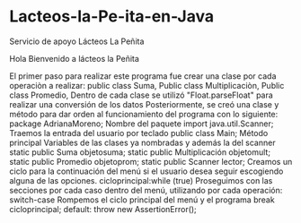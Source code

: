 # Lacteos-la-Pe-ita-en-Java

Servicio de apoyo Lácteos La Peñita

Hola Bienvenido a lácteos la Peñita

El primer paso para realizar este programa fue crear una clase por cada operaciòn a realizar:
public class Suma,
Public class Multiplicaciòn,
Public class Promedio,
Dentro de cada clase se utilizó "Float.parseFloat" para realizar una conversión de los datos
Posteriormente, se creó una clase y método para dar orden al funcionamiento del programa con lo siguiente:
package AdrianaMoreno; Nombre del paquete
import java.util.Scanner; Traemos la entrada del usuario por teclado
public class Main; Método principal
Variables de las clases ya nombradas y además la del scanner
static public Suma objetosuma; 
static public Multiplicación objetomult; 
static public Promedio objetoprom; 
static public Scanner lector;
Creamos un ciclo para la continuación del menú si el usuario desea seguir escogiendo alguna de las opciones.
cicloprincipal:while (true) 
Proseguimos con las secciones por cada caso dentro del menú, utilizando por cada operación:
switch-case
Rompemos el ciclo principal del menú y el programa
break cicloprincipal;
default: throw new AssertionError();
​
